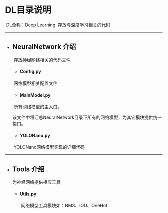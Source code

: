 # DL目录说明
​	DL全称：Deep Learning
​	存放与深度学习相关的代码

***

* ## NeuralNetwork 介绍

  ​	存放神经网络相关的代码文件

  * #### 		Config.py

  ​			网络模型相关配置文件

  * #### 		MainModel.py

  ​			所有网络模型的主入口。

  ​			该文件中将汇总NeuralNetwork目录下所有的网络模型，为其它模块提供统一接口。

  * #### 		YOLONano.py
  
  ​			YOLONano网络模型实现的详细代码

***

* ## Tools 介绍

  为神经网络提供相应工具

  * #### Utils.py

    ​	网络模型工具模块如：NMS、IOU、OneHot

  

